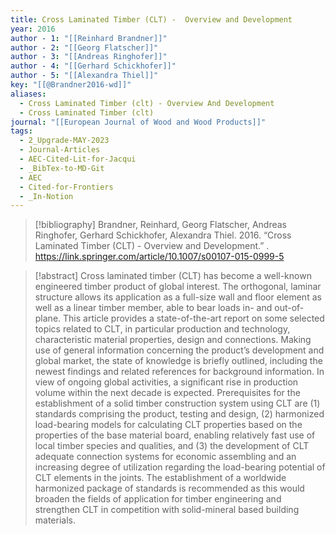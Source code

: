 ```yaml
---
title: Cross Laminated Timber (CLT) -  Overview and Development
year: 2016
author - 1: "[[Reinhard Brandner]]"
author - 2: "[[Georg Flatscher]]"
author - 3: "[[Andreas Ringhofer]]"
author - 4: "[[Gerhard Schickhofer]]"
author - 5: "[[Alexandra Thiel]]"
key: "[[@Brandner2016-wd]]"
aliases:
  - Cross Laminated Timber (clt) - Overview And Development
  - Cross Laminated Timber (clt)
journal: "[[European Journal of Wood and Wood Products]]"
tags:
  - 2_Upgrade-MAY-2023
  - Journal-Articles
  - AEC-Cited-Lit-for-Jacqui
  - _BibTex-to-MD-Git
  - AEC
  - Cited-for-Frontiers
  - _In-Notion
---
```


> [!bibliography]
> Brandner, Reinhard, Georg Flatscher, Andreas Ringhofer, Gerhard Schickhofer, Alexandra Thiel. 2016. “Cross Laminated Timber (CLT) -  Overview and Development.” . https://link.springer.com/article/10.1007/s00107-015-0999-5

> [!abstract]
> Cross laminated timber (CLT) has become a well-known engineered timber product of global interest. The orthogonal, laminar structure allows its application as a full-size wall and floor element as well as a linear timber member, able to bear loads in- and out-of-plane. This article provides a state-of-the-art report on some selected topics related to CLT, in particular production and technology, characteristic material properties, design and connections. Making use of general information concerning the product’s development and global market, the state of knowledge is briefly outlined, including the newest findings and related references for background information. In view of ongoing global activities, a significant rise in production volume within the next decade is expected. Prerequisites for the establishment of a solid timber construction system using CLT are (1) standards comprising the product, testing and design, (2) harmonized load-bearing models for calculating CLT properties based on the properties of the base material board, enabling relatively fast use of local timber species and qualities, and (3) the development of CLT adequate connection systems for economic assembling and an increasing degree of utilization regarding the load-bearing potential of CLT elements in the joints. The establishment of a worldwide harmonized package of standards is recommended as this would broaden the fields of application for timber engineering and strengthen CLT in competition with solid-mineral based building materials.